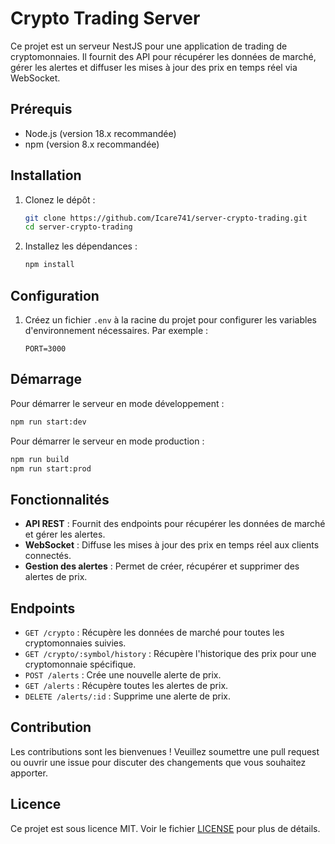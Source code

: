 # Crypto Trading Server

Ce projet est un serveur NestJS pour une application de trading de cryptomonnaies. Il fournit des API pour récupérer les données de marché, gérer les alertes et diffuser les mises à jour des prix en temps réel via WebSocket.

## Prérequis

- Node.js (version 18.x recommandée)
- npm (version 8.x recommandée)

## Installation

1. Clonez le dépôt :

   ```bash
   git clone https://github.com/Icare741/server-crypto-trading.git
   cd server-crypto-trading
   ```

2. Installez les dépendances :

   ```bash
   npm install
   ```

## Configuration

1. Créez un fichier `.env` à la racine du projet pour configurer les variables d'environnement nécessaires. Par exemple :

   ```env
   PORT=3000
   ```

## Démarrage

Pour démarrer le serveur en mode développement :

```bash
npm run start:dev
```

Pour démarrer le serveur en mode production :

```bash
npm run build
npm run start:prod
```

## Fonctionnalités

- **API REST** : Fournit des endpoints pour récupérer les données de marché et gérer les alertes.
- **WebSocket** : Diffuse les mises à jour des prix en temps réel aux clients connectés.
- **Gestion des alertes** : Permet de créer, récupérer et supprimer des alertes de prix.

## Endpoints

- `GET /crypto` : Récupère les données de marché pour toutes les cryptomonnaies suivies.
- `GET /crypto/:symbol/history` : Récupère l'historique des prix pour une cryptomonnaie spécifique.
- `POST /alerts` : Crée une nouvelle alerte de prix.
- `GET /alerts` : Récupère toutes les alertes de prix.
- `DELETE /alerts/:id` : Supprime une alerte de prix.

## Contribution

Les contributions sont les bienvenues ! Veuillez soumettre une pull request ou ouvrir une issue pour discuter des changements que vous souhaitez apporter.

## Licence

Ce projet est sous licence MIT. Voir le fichier [LICENSE](LICENSE) pour plus de détails.